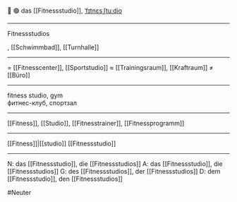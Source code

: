 
💪 🟢 das [[Fitnessstudio]], [ˈfɪtnɛsˌʃtuːdio](https://youglish.com/pronounce/Fitnessstudio/german)

---
Fitnessstudios

, [[Schwimmbad]], [[Turnhalle]]


---
= [[Fitnesscenter]], [[Sportstudio]]
≈ [[Trainingsraum]], [[Kraftraum]]
≠ [[Büro]]

---
fitness studio, gym  
фитнес-клуб, спортзал

---
[[Fitness]], [[Studio]], [[Fitnesstrainer]], [[Fitnessprogramm]]

---
[[Fitness]]|[[studio]]
[[Fitnessstudio]]


---
N: das [[Fitnessstudio]], die [[Fitnessstudios]]
A: das [[Fitnessstudio]], die [[Fitnessstudios]]
G: des [[Fitnessstudios]], der [[Fitnessstudios]]
D: dem [[Fitnessstudio]], den [[Fitnessstudios]]


#Neuter 